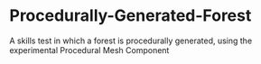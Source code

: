 # Procedurally-Generated-Forest
A skills test in which a forest is procedurally generated, using the experimental Procedural Mesh Component 
